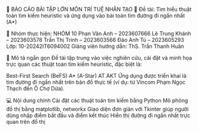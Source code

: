🧠 BÁO CÁO BÀI TẬP LỚN MÔN TRÍ TUỆ NHÂN TẠO
📌 Đề tài:
Tìm hiểu thuật toán tìm kiếm heuristic và ứng dụng vào bài toán tìm đường đi ngắn nhất (A*)

👥 Nhóm thực hiện: NHÓM 10
Phan Vân Anh – 2023607666
Lê Trung Khánh – 2023603578
Trần Thị Trinh – 2023603566
Đào Anh Tú – 2023605293
Lớp: 10-20242IT6094002
Giảng viên hướng dẫn: ThS. Trần Thanh Huân

📘 Mô tả ngắn gọn
Đề tài tập trung vào việc nghiên cứu, cài đặt và minh họa trực quan các thuật toán tìm kiếm heuristic, đặc biệt là:

Best-First Search (BeFS)
A* (A-Star)
AT
AKT
Ứng dụng được triển khai là tìm đường đi ngắn nhất trên bản đồ thực tế (ví dụ: từ Vincom Phạm Ngọc Thạch đến Ô Chợ Dừa).

💻 Nội dung chính
Cài đặt các thuật toán tìm kiếm bằng Python
Mô phỏng đồ thị bằng matplotlib, networkx
Giao diện đơn giản với Tkinter giúp người dùng nhập điểm bắt đầu và điểm kết thúc
Hiển thị đường đi ngắn nhất trực quan trên đồ thị

